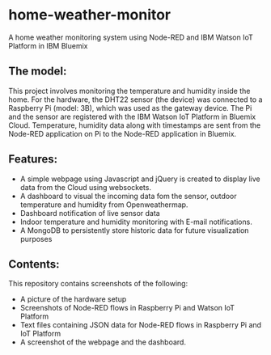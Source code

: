 # home-weather-monitor
A home weather monitoring system using Node-RED and IBM Watson IoT Platform in IBM Bluemix

## The model:
This project involves monitoring the temperature and humidity inside the home. 
For the hardware, the DHT22 sensor (the device) was connected to a Raspberry Pi (model: 3B), 
which was used as the gateway device. The Pi and the sensor are registered with the IBM Watson IoT Platform 
in Bluemix Cloud. Temperature, humidity data along with timestamps are sent from the Node-RED application 
on Pi to the Node-RED application in Bluemix. 

## Features:
* A simple webpage using Javascript and jQuery is created to display live data from the Cloud using websockets. 
* A dashboard to visual the incoming data fom the sensor, outdoor temperature and humidity from Openweathermap.
* Dashboard notification of live sensor data
* Indoor temperature and humidity monitoring with E-mail notifications.
* A MongoDB to persistently store historic data for future visualization purposes


## Contents:
This repository contains screenshots of the following:
* A picture of the hardware setup
* Screenshots of Node-RED flows in Raspberry Pi and Watson IoT Platform
* Text files containing JSON data for Node-RED flows in Raspberry Pi and IoT Platform
* A screenshot of the webpage and the dashboard.


